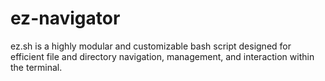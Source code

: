 # ez-navigator
ez.sh is a highly modular and customizable bash script designed for efficient file and directory navigation, management, and interaction within the terminal.
